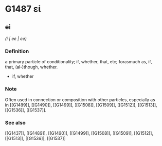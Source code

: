 # G1487 εἰ

## ei

_(i | ee | ee)_

### Definition

a primary particle of conditionality; if, whether, that, etc; forasmuch as, if, that, (al-)though, whether.

- if, whether

### Note

Often used in connection or composition with other particles, especially as in [[G1489]], [[G1490]], [[G1499]], [[G1508]], [[G1509]], [[G1512]], [[G1513]], [[G1536]], [[G1537]].

### See also

[[G1437]], [[G1489]], [[G1490]], [[G1499]], [[G1508]], [[G1509]], [[G1512]], [[G1513]], [[G1536]], [[G1537]]

